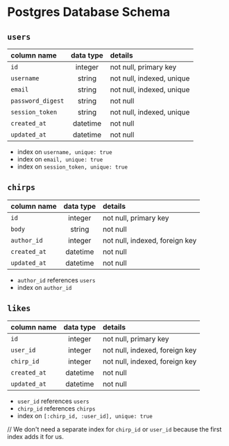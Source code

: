 # Postgres Database Schema

## `users`

| column name       | data type | details                   |
| :---------------- | :-------: | :------------------------ |
| `id`              |  integer  | not null, primary key     |
| `username`        |  string   | not null, indexed, unique |
| `email`           |  string   | not null, indexed, unique |
| `password_digest` |  string   | not null                  |
| `session_token`   |  string   | not null, indexed, unique |
| `created_at`      | datetime  | not null                  |
| `updated_at`      | datetime  | not null                  |

- index on `username, unique: true`
- index on `email, unique: true`
- index on `session_token, unique: true`

## `chirps`

| column name  | data type | details                        |
| :----------- | :-------: | :----------------------------- |
| `id`         |  integer  | not null, primary key          |
| `body`       |  string   | not null                       |
| `author_id`  |  integer  | not null, indexed, foreign key |
| `created_at` | datetime  | not null                       |
| `updated_at` | datetime  | not null                       |

- `author_id` references `users`
- index on `author_id`

## `likes`

| column name  | data type | details                        |
| :----------- | :-------: | :----------------------------- |
| `id`         |  integer  | not null, primary key          |
| `user_id`    |  integer  | not null, indexed, foreign key |
| `chirp_id`   |  integer  | not null, indexed, foreign key |
| `created_at` | datetime  | not null                       |
| `updated_at` | datetime  | not null                       |

- `user_id` references `users`
- `chirp_id` references `chirps`
- index on `[:chirp_id, :user_id], unique: true`

// We don't need a separate index for `chirp_id` or `user_id` because the first index adds it for us.
